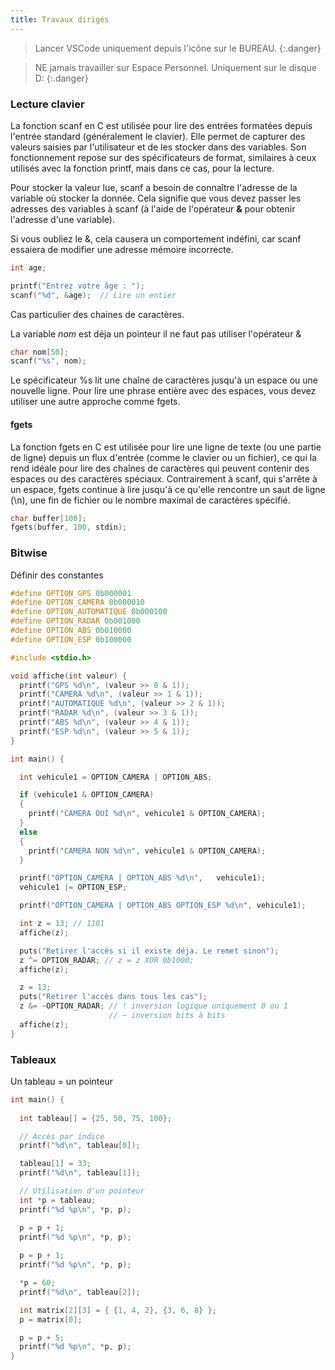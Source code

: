 ```yaml
---
title: Travaux dirigés
---
```


> Lancer VSCode uniquement depuis l'icône sur le BUREAU.
{:.danger}

> NE jamais travailler sur Espace Personnel. Uniquement sur le disque D:
{:.danger}





### Lecture clavier

La fonction scanf en C est utilisée pour lire des entrées formatées depuis l'entrée standard (généralement le clavier). Elle permet de capturer des valeurs saisies par l'utilisateur et de les stocker dans des variables. Son fonctionnement repose sur des spécificateurs de format, similaires à ceux utilisés avec la fonction printf, mais dans ce cas, pour la lecture.

Pour stocker la valeur lue, scanf a besoin de connaître l'adresse de la variable où stocker la donnée. Cela signifie que vous devez passer les adresses des variables à scanf (à l'aide de l'opérateur **&** pour obtenir l'adresse d'une variable).

Si vous oubliez le &, cela causera un comportement indéfini, car scanf essaiera de modifier une adresse mémoire incorrecte.

```c
int age;

printf("Entrez votre âge : ");
scanf("%d", &age);  // Lire un entier
```

Cas particulier des chaines de caractères.

La variable _nom_ est déja un pointeur il ne faut pas utiliser l'opérateur &

```c
char nom[50];
scanf("%s", nom); 
```

Le spécificateur %s lit une chaîne de caractères jusqu'à un espace ou une nouvelle ligne. Pour lire une phrase entière avec des espaces, vous devez utiliser une autre approche comme fgets.

#### fgets

La fonction fgets en C est utilisée pour lire une ligne de texte (ou une partie de ligne) depuis un flux d'entrée (comme le clavier ou un fichier), ce qui la rend idéale pour lire des chaînes de caractères qui peuvent contenir des espaces ou des caractères spéciaux. Contrairement à scanf, qui s'arrête à un espace, fgets continue à lire jusqu'à ce qu'elle rencontre un saut de ligne (\n), une fin de fichier ou le nombre maximal de caractères spécifié.

```c
char buffer[100];
fgets(buffer, 100, stdin);
```

### Bitwise

Définir des constantes

```c
#define OPTION_GPS 0b000001
#define OPTION_CAMERA 0b000010
#define OPTION_AUTOMATIQUE 0b000100
#define OPTION_RADAR 0b001000
#define OPTION_ABS 0b010000
#define OPTION_ESP 0b100000
```

```c
#include <stdio.h>

void affiche(int valeur) {
  printf("GPS %d\n", (valeur >> 0 & 1));
  printf("CAMERA %d\n", (valeur >> 1 & 1));
  printf("AUTOMATIQUE %d\n", (valeur >> 2 & 1));
  printf("RADAR %d\n", (valeur >> 3 & 1));
  printf("ABS %d\n", (valeur >> 4 & 1));
  printf("ESP %d\n", (valeur >> 5 & 1));
}

int main() {

  int vehicule1 = OPTION_CAMERA | OPTION_ABS;

  if (vehicule1 & OPTION_CAMERA)
  {
    printf("CAMERA OUI %d\n", vehicule1 & OPTION_CAMERA);
  }
  else
  {
    printf("CAMERA NON %d\n", vehicule1 & OPTION_CAMERA);
  }

  printf("OPTION_CAMERA | OPTION_ABS %d\n",   vehicule1);
  vehicule1 |= OPTION_ESP;

  printf("OPTION_CAMERA | OPTION_ABS OPTION_ESP %d\n", vehicule1);

  int z = 13; // 1101
  affiche(z);

  puts("Retirer l'accés si il existe déja. Le remet sinon");
  z ^= OPTION_RADAR; // z = z XOR 0b1000;
  affiche(z);

  z = 13;
  puts("Retirer l'accès dans tous les cas");
  z &= ~OPTION_RADAR; // ! inversion logique uniquement 0 ou 1
                      // ~ inversion bits à bits
  affiche(z);
}
```

### Tableaux

Un tableau = un pointeur

```c
int main() {
  
  int tableau[] = {25, 50, 75, 100};

  // Accès par indice
  printf("%d\n", tableau[0]);

  tableau[1] = 33;
  printf("%d\n", tableau[1]);

  // Utilisation d'un pointeur
  int *p = tableau;
  printf("%d %p\n", *p, p);

  p = p + 1;
  printf("%d %p\n", *p, p);
  
  p = p + 1;
  printf("%d %p\n", *p, p);

  *p = 60;
  printf("%d\n", tableau[2]);

  int matrix[2][3] = { {1, 4, 2}, {3, 6, 8} };
  p = matrix[0];

  p = p + 5;
  printf("%d %p\n", *p, p);
}
```
